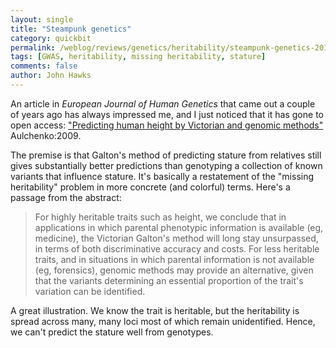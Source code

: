 ```yaml
---
layout: single 
title: "Steampunk genetics" 
category: quickbit
permalink: /weblog/reviews/genetics/heritability/steampunk-genetics-2011.html
tags: [GWAS, heritability, missing heritability, stature] 
comments: false 
author: John Hawks 
---
```


An article in <em>European Journal of Human Genetics</em> that came out a couple of years ago has always impressed me, and I just noticed that it has gone to open access: <a href="http://dx.doi.org/10.1038/ejhg.2009.5">"Predicting human height by Victorian and genomic methods"</a> <bib>Aulchenko:2009</bib>. 

The premise is that Galton's method of predicting stature from relatives still gives substantially better predictions than genotyping a collection of known variants that influence stature. It's basically a restatement of the "missing heritability" problem in more concrete (and colorful) terms. Here's a passage from the abstract: 

<blockquote> For highly heritable traits such as height, we conclude that in applications in which parental phenotypic information is available (eg, medicine), the Victorian Galton's method will long stay unsurpassed, in terms of both discriminative accuracy and costs. For less heritable traits, and in situations in which parental information is not available (eg, forensics), genomic methods may provide an alternative, given that the variants determining an essential proportion of the trait's variation can be identified.</blockquote>

A great illustration. We know the trait is heritable, but the heritability is spread across many, many loci most of which remain unidentified. Hence, we can't predict the stature well from genotypes.  


